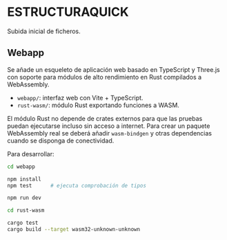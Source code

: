 # ESTRUCTURAQUICK

Subida inicial de ficheros.

## Webapp

Se añade un esqueleto de aplicación web basado en TypeScript y Three.js con soporte para
módulos de alto rendimiento en Rust compilados a WebAssembly.

- `webapp/`: interfaz web con Vite + TypeScript.
- `rust-wasm/`: módulo Rust exportando funciones a WASM.


El módulo Rust no depende de crates externos para que las pruebas puedan
ejecutarse incluso sin acceso a internet. Para crear un paquete WebAssembly
real se deberá añadir `wasm-bindgen` y otras dependencias cuando se disponga
de conectividad.


Para desarrollar:

```bash
cd webapp

npm install
npm test      # ejecuta comprobación de tipos

npm run dev
```

```bash
cd rust-wasm

cargo test
cargo build --target wasm32-unknown-unknown

```
